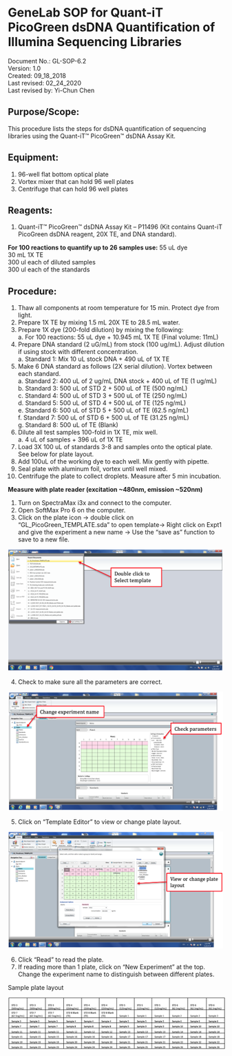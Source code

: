 # GeneLab SOP for Quant-iT PicoGreen dsDNA Quantification of Illumina Sequencing Libraries #
Document No.:	GL-SOP-6.2  
Version:	1.0  
Created:	09_18_2018  
Last revised: 	02_24_2020  
Last revised by:	Yi-Chun Chen  

## Purpose/Scope: ##
This procedure lists the steps for dsDNA quantification of sequencing libraries using the Quant-iT™ PicoGreen™ dsDNA Assay Kit.

## Equipment: ##
1.	96-well flat bottom optical plate
2.	Vortex mixer that can hold 96 well plates
3.	Centrifuge that can hold 96 well plates

## Reagents: ##
1.	Quant-iT™ PicoGreen™ dsDNA Assay Kit – P11496 (Kit contains Quant-iT PicoGreen dsDNA reagent, 20X TE, and DNA standard).

**For 100 reactions to quantify up to 26 samples use:**
55 uL dye  
30 mL 1X TE  
300 ul each of diluted samples  
300 ul each of the standards  

## Procedure: ##
1.	Thaw all components at room temperature for 15 min. Protect dye from light.
2.	Prepare 1X TE by mixing 1.5 mL 20X TE to 28.5 mL water.
3.	Prepare 1X dye (200-fold dilution) by mixing the following:  
  a.	For 100 reactions: 55 uL dye + 10.945 mL 1X TE (Final volume: 11mL)  
4.	Prepare DNA standard (2 uG/mL) from stock (100 ug/mL). Adjust dilution if using stock with different concentration.  
  a.	Standard 1: Mix 10 uL stock DNA + 490 uL of 1X TE  
5.	Make 6 DNA standard as follows (2X serial dilution). Vortex between each standard.  
  a.	Standard 2: 400 uL of 2 ug/mL DNA stock + 400 uL of TE (1 ug/mL)  
  b.	Standard 3: 500 uL of STD 2 + 500 uL of TE (500 ng/mL)  
  c.	Standard 4: 500 uL of STD 3 + 500 uL of TE (250 ng/mL)  
  d.	Standard 5: 500 uL of STD 4 + 500 uL of TE (125 ng/mL)  
  e.	Standard 6: 500 uL of STD 5 + 500 uL of TE (62.5 ng/mL)  
  f.	Standard 7: 500 uL of STD 6 + 500 uL of TE (31.25 ng/mL)  
  g.	Standard 8: 500 uL of TE (Blank)  
6.	Dilute all test samples 100-fold in 1X TE, mix well.  
  a.	4 uL of samples + 396 uL of 1X TE  
7.	Load 3X 100 uL of standards 3-8 and samples onto the optical plate. See below for plate layout.
8.	Add 100uL of the working dye to each well. Mix gently with pipette.
9.	Seal plate with aluminum foil, vortex until well mixed.
10.	Centrifuge the plate to collect droplets. Measure after 5 min incubation.

**Measure with plate reader (excitation ~480nm, emission ~520nm)**
1.	Turn on SpectraMax i3x and connect to the computer.
2.	Open SoftMax Pro 6 on the computer.
3.	Click on the plate icon -> double click on “GL_PicoGreen_TEMPLATE.sda” to open template-> Right click on Expt1 and give the experiment a new name -> Use the “save as” function to save to a new file.

<img src="./images/spectra_pic1.png" width="500">

4.	Check to make sure all the parameters are correct. 
 
 <img src="./images/spectra_pic2.png" width="500">

5.	Click on “Template Editor” to view or change plate layout.

<img src="./images/spectra_pic3.png" width="500">

6.	Click “Read” to read the plate.
7.	If reading more than 1 plate, click on “New Experiment” at the top. Change the experiment name to distinguish between different plates.

Sample plate layout

<img src="./images/spectra_layout.png">


